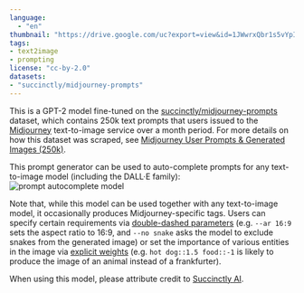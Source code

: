 ```yaml
---
language: 
  - "en"
thumbnail: "https://drive.google.com/uc?export=view&id=1JWwrxQbr1s5vYpIhPna_p2IG1pE5rNiV"
tags:
- text2image
- prompting
license: "cc-by-2.0"
datasets:
- "succinctly/midjourney-prompts"
---
```


This is a GPT-2 model fine-tuned on the [succinctly/midjourney-prompts](https://huggingface.co/datasets/succinctly/midjourney-prompts) dataset, which contains 250k text prompts that users issued to the [Midjourney](https://www.midjourney.com/) text-to-image service over a month period. For more details on how this dataset was scraped, see [Midjourney User Prompts & Generated Images (250k)](https://www.kaggle.com/datasets/succinctlyai/midjourney-texttoimage).

This prompt generator can be used to auto-complete prompts for any text-to-image model (including the DALL·E family):
![prompt autocomplete model](https://drive.google.com/uc?export=view&id=1JqZ-CaWNpQ4iO0Qcd3b8u_QnBp-Q0PKu)


Note that, while this model can be used together with any text-to-image model, it occasionally produces Midjourney-specific tags. Users can specify certain requirements via [double-dashed parameters](https://midjourney.gitbook.io/docs/imagine-parameters) (e.g. `--ar 16:9` sets the aspect ratio to 16:9, and `--no snake` asks the model to exclude snakes from the generated image) or set the importance of various entities in the image via [explicit weights](https://midjourney.gitbook.io/docs/user-manual#advanced-text-weights) (e.g. `hot dog::1.5 food::-1` is likely to produce the image of an animal instead of a frankfurter).


When using this model, please attribute credit to [Succinctly AI](https://succinctly.ai).